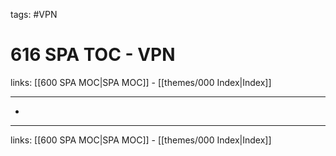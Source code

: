 tags: #VPN

# 616 SPA TOC - VPN

links: [[600 SPA MOC|SPA MOC]] - [[themes/000 Index|Index]]

---

* 

---
links: [[600 SPA MOC|SPA MOC]] - [[themes/000 Index|Index]]